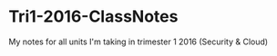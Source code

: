 # Tri1-2016-ClassNotes
My notes for all units I'm taking in trimester 1 2016 (Security &amp; Cloud)
